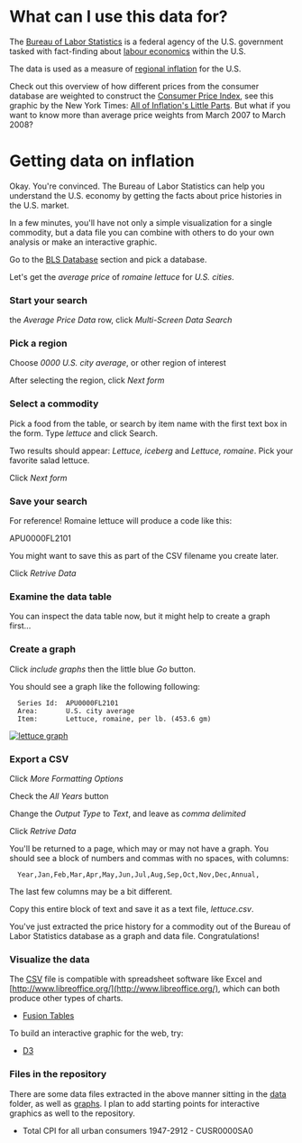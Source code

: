 # What can I use this data for?

The [Bureau of Labor Statistics](http://en.wikipedia.org/wiki/Bureau_of_Labor_Statistics) is a federal agency of the U.S. government tasked with fact-finding about [labour economics](http://en.wikipedia.org/wiki/Labor_economics) within the U.S.

The data is used as a measure of [regional inflation](http://en.wikipedia.org/wiki/Inflation#Measures) for the U.S.

Check out this overview of how different prices from the consumer database are weighted to construct the [Consumer Price Index](http://en.wikipedia.org/wiki/Consumer_price_index), see this graphic by the New York Times: [All of Inflation's Little Parts](http://www.nytimes.com/interactive/2008/05/03/business/20080403_SPENDING_GRAPHIC.html). But what if you want to know more than average price weights from March 2007 to March 2008?

# Getting data on inflation

Okay. You're convinced. The Bureau of Labor Statistics can help you understand the U.S. economy by getting the facts about price histories in the U.S. market. 

In a few minutes, you'll have not only a simple visualization for a single commodity, but a data file you can combine with others to do your own analysis or make an interactive graphic.

Go to the [BLS Database](http://www.bls.gov/data/) section and pick a database.

Let's get the *average price* of *romaine lettuce* for *U.S. cities*.

### Start your search

the *Average Price Data* row, click *Multi-Screen Data Search*

### Pick a region

Choose *0000 U.S. city average*, or other region of interest

After selecting the region, click *Next form*

### Select a commodity

Pick a food from the table, or search by item name with the first text box in the form. Type *lettuce* and click Search.

Two results should appear: *Lettuce, iceberg* and *Lettuce, romaine*. Pick your favorite salad lettuce.

Click *Next form*

### Save your search

For reference! Romaine lettuce will produce a code like this:

  APU0000FL2101

You might want to save this as part of the CSV filename you create later.

Click *Retrive Data*

### Examine the data table

You can inspect the data table now, but it might help to create a graph first...

### Create a graph

Click *include graphs* then the little blue *Go* button.

You should see a graph like the following following:

```
  Series Id:  APU0000FL2101
  Area:       U.S. city average
  Item:       Lettuce, romaine, per lb. (453.6 gm)
```

[![lettuce graph](https://github.com/syntagmatic/labor-statistics/raw/master/graphs/lettuce.gif)](#lettuce)

### Export a CSV

Click *More Formatting Options*

Check the *All Years* button

Change the *Output Type* to *Text*, and leave as *comma delimited*

Click *Retrive Data*

You'll be returned to a page, which may or may not have a graph. You should see a block of numbers and commas with no spaces, with columns: 
 
```
  Year,Jan,Feb,Mar,Apr,May,Jun,Jul,Aug,Sep,Oct,Nov,Dec,Annual,
```

The last few columns may be a bit different.

Copy this entire block of text and save it as a text file, *lettuce.csv*.

You've just extracted the price history for a commodity out of the Bureau of Labor Statistics database as a graph and data file. Congratulations!

### Visualize the data

The [CSV](http://en.wikipedia.org/wiki/Comma-separated_values) file is compatible with spreadsheet software like Excel and [http://www.libreoffice.org/](http://www.libreoffice.org/), which can both produce other types of charts. 

* [Fusion Tables](http://www.google.com/fusiontables/Home/)

To build an interactive graphic for the web, try:

* [D3](http://d3js.org/)

### Files in the repository

There are some data files extracted in the above manner sitting in the [data](https://github.com/syntagmatic/labor-statistics/tree/master/data) folder, as well as [graphs](https://github.com/syntagmatic/labor-statistics/tree/master/graphs). I plan to add starting points for interactive graphics as well to the repository.

* Total CPI for all urban consumers 1947-2912 - CUSR0000SA0


